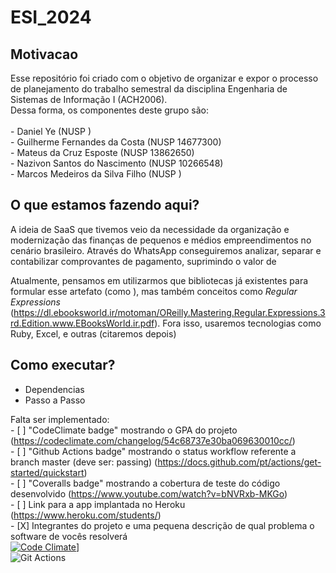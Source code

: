 # ESI_2024

## Motivacao
Esse repositório foi criado com o objetivo de organizar e expor o processo de planejamento do trabalho semestral da disciplina Engenharia de Sistemas de Informação I (ACH2006).
<br> Dessa forma, os componentes deste grupo são: <br>
<br>- Daniel Ye (NUSP )
<br>- Guilherme Fernandes da Costa (NUSP 14677300)
<br>- Mateus da Cruz Esposte (NUSP 13862650)
<br>- Nazivon Santos do Nascimento (NUSP 10266548)
<br>-  Marcos Medeiros da Silva Filho (NUSP )
<br>

## O que estamos fazendo aqui?
A ideia de SaaS que tivemos veio da necessidade da organização e modernização das finanças de pequenos e médios empreendimentos no cenário brasileiro.
Através do WhatsApp conseguiremos analizar, separar e contabilizar comprovantes de pagamento, suprimindo o valor de  

Atualmente, pensamos em utilizarmos que bibliotecas já existentes para formular esse artefato (como ), mas também conceitos como _Regular Expressions_ (https://dl.ebooksworld.ir/motoman/OReilly.Mastering.Regular.Expressions.3rd.Edition.www.EBooksWorld.ir.pdf).
Fora isso, usaremos tecnologias como Ruby, Excel, e outras (citaremos depois)
## Como executar?
- Dependencias
- Passo a Passo

Falta ser implementado:
   <br>- [ ] "CodeClimate badge" mostrando o GPA do projeto (https://codeclimate.com/changelog/54c68737e30ba069630010cc/)
   <br>- [ ] "Github Actions badge" mostrando o status workflow referente a branch master (deve ser: passing) (https://docs.github.com/pt/actions/get-started/quickstart)
   <br>- [ ] "Coveralls badge" mostrando a cobertura de teste do código desenvolvido (https://www.youtube.com/watch?v=bNVRxb-MKGo)
   <br>- [ ] Link para a app implantada no Heroku (https://www.heroku.com/students/)
   <br>- [X] Integrantes do projeto e uma pequena descrição de qual problema o software de vocês resolverá
   <br>
[![Code Climate](https://codeclimate.com/github/Guilherme-Fernandes-da-Costa/ESI_2024/badges/gpa.svg)](https://codeclimate.com/github/Guilherme-Fernandes-da-Costa/ESI_2024)]
<br>
![Git Actions](https://github.com/Guilherme-Fernandes-da-Costa/ESI_2024/actions/workflows/blank.yml/badge.svg)
